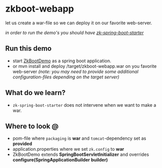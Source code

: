 # zkboot-webapp
let us create a war-file so we can deploy it on our favorite web-server.

_in order to run the demo's you should have [zk-spring-boot-starter](https://github.com/dirkdeyne/zk-spring-boot-starter/tree/master/zk-spring-boot-starter)_

## Run this demo
* start [ZkBootDemo](https://github.com/dirkdeyne/zk-spring-boot-starter/blob/master/zk-spring-boot-demos/zkboot-webapp/src/main/java/be/enyed/zkboot/ZkBootDemo.java) as a spring boot application.
* or mvn install and deploy /target/zkboot-webapp.war  on you favorite web-server _(note: you may need to provide some additional configuration-files depending on the target server)_

## What do we learn?
* ``zk-spring-boot-starter`` does not intervene when we want to make a war.

## Where to look @
* pom-file where ``packaging`` is **war** and ``tomcat``-dependency set as **provided**
* application.properties where we set ``zk.config`` to **war**
* ZkBootDemo extends **SpringBootServletInitializer** and overrides **configure(SpringApplicationBuilder builder)**